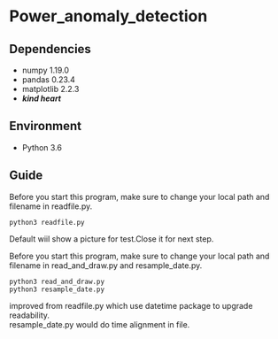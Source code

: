 # Power_anomaly_detection
## Dependencies
* numpy 1.19.0<br>
* pandas 0.23.4<br>
* matplotlib 2.2.3<br> 
* **_kind heart_**

## Environment
* Python 3.6

## Guide
Before you start this program, make sure to change your local path and filename in readfile.py.<br>
```
python3 readfile.py
```

Default wiil show a picture for test.Close it for next step.<br>


Before you start this program, make sure to change your local path and filename in read_and_draw.py and resample_date.py.<br>
```
python3 read_and_draw.py
python3 resample_date.py
```
improved from readfile.py which use datetime package to upgrade readability.<br>
resample_date.py would do time alignment in file.

